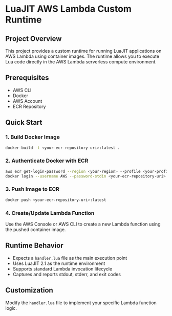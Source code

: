 # LuaJIT AWS Lambda Custom Runtime

## Project Overview

This project provides a custom runtime for running LuaJIT applications on AWS Lambda using container images. The runtime allows you to execute Lua code directly in the AWS Lambda serverless compute environment.

## Prerequisites

- AWS CLI
- Docker
- AWS Account
- ECR Repository

## Quick Start

### 1. Build Docker Image

```bash
docker build -t <your-ecr-repository-uri>:latest .
```

### 2. Authenticate Docker with ECR

```bash
aws ecr get-login-password --region <your-region> --profile <your-profile> | \
docker login --username AWS --password-stdin <your-ecr-repository-uri>
```

### 3. Push Image to ECR

```bash
docker push <your-ecr-repository-uri>:latest
```

### 4. Create/Update Lambda Function

Use the AWS Console or AWS CLI to create a new Lambda function using the pushed container image.

## Runtime Behavior

- Expects a `handler.lua` file as the main execution point
- Uses LuaJIT 2.1 as the runtime environment
- Supports standard Lambda invocation lifecycle
- Captures and reports stdout, stderr, and exit codes

## Customization

Modify the `handler.lua` file to implement your specific Lambda function logic.
